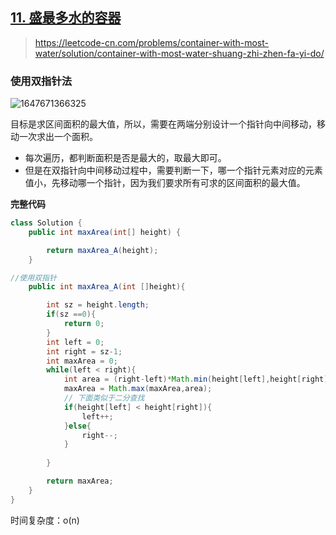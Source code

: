 ## [11. 盛最多水的容器](https://leetcode-cn.com/problems/container-with-most-water/)

> https://leetcode-cn.com/problems/container-with-most-water/solution/container-with-most-water-shuang-zhi-zhen-fa-yi-do/

### 使用双指针法

![1647671366325](https://tprzfbucket.oss-cn-beijing.aliyuncs.com/hadoop/202203/19/142927-780736.png)

目标是求区间面积的最大值，所以，需要在两端分别设计一个指针向中间移动，移动一次求出一个面积。

- 每次遍历，都判断面积是否是最大的，取最大即可。
- 但是在双指针向中间移动过程中，需要判断一下，哪一个指针元素对应的元素值小，先移动哪一个指针，因为我们要求所有可求的区间面积的最大值。

**完整代码**

~~~java
class Solution {
    public int maxArea(int[] height) {

        return maxArea_A(height);
    }

//使用双指针
    public int maxArea_A(int []height){

        int sz = height.length;
        if(sz ==0){
            return 0;
        }
        int left = 0;
        int right = sz-1;
        int maxArea = 0;
        while(left < right){
            int area = (right-left)*Math.min(height[left],height[right]);           
            maxArea = Math.max(maxArea,area);
            // 下面类似于二分查找
            if(height[left] < height[right]){
                left++;
            }else{
                right--;
            }
            
        }

        return maxArea;
    }
}
~~~

时间复杂度：o(n)


